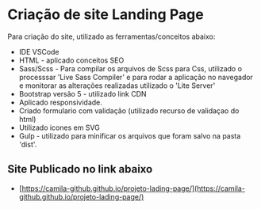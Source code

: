 # Criação de site Landing Page

  Para criação do site, utilizado as ferramentas/conceitos abaixo:

  - IDE VSCode
  - HTML - aplicado conceitos SEO
  - Sass/Scss - Para compilar os arquivos de Scss para Css, utilizado o processsar 'Live Sass Compiler' e para rodar a aplicação no navegador e monitorar as alterações realizadas utilizado o 'Lite Server' 
  - Bootstrap versão 5 - utilizado link CDN
  - Aplicado responsividade.
  - Criado formulario com validação (utilizado recurso de validaçao do html)
  - Utilizado icones em SVG
  - Gulp - utilizado para minificar os arquivos que foram salvo na pasta 'dist'.

## Site Publicado no link abaixo  

- [https://camila-github.github.io/projeto-lading-page/](https://camila-github.github.io/projeto-lading-page/)
